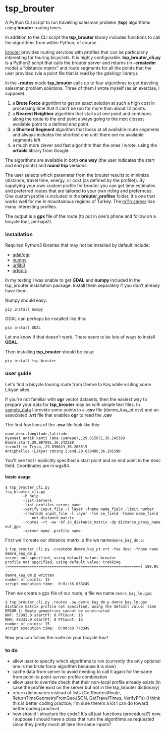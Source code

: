 # tsp_brouter
A Python CLI script to run travelling salesman problem (**tsp**) algorithms using **brouter** routing times.

In addition to the CLI script the **tsp_brouter** library includes functions to call the algorithms from within Python, of course.

[brouter](https://brouter.de/brouter-web/) provides routing services with profiles that can be particularly interesting for touring bicyclists.  It is highly configurable.  **tsp_brouter_cli.py** is a Python3 script that calls the brouter server and returns (in **-createdm** mode) a "distance matrix" and route segments for all the points that the user provided (via a point file that is read by the gdal/ogr library).  

In the **-routes** mode **tsp_brouter** calls up to four algorithms to get traveling salesman problem solutions.  Three of them I wrote myself (as an exercise, I suppose):

1. a **Brute Force** algorithm to get an exact solution at such a high cost in processing time that it can't be run for more than about 12 points.
2. a **Nearest Neighbor** algorithm that starts at one point and continues along the route to the end point always going to the next closest available point to a defined end point.
3. a **Shortest Segment** algorithm that looks at all available route segments and always includes the shortest one until there are no available segments left.
4. a much more clever and fast algorithm than the ones I wrote, using the **ortools** library from Google.

The algorithms are available in both **one way** (the user indicates the start and end points) and **round trip** versions.

The user selects which parameter from the brouter results to minimize (distance, travel time, energy, or cost (as defined by the profile)).  By supplying your own custom profile for brouter you can get time estimates and preferred routes that are tailored to your own riding and prefernces.  One custom profile is included in the **brouter_profiles** folder.  It's one that works well for me in mountainous regions of Turkey.  The [m11n server](https://brouter.m11n.de) has many interesting profiles.

The output is a **gpx** file of the route (to put in one's phone and follow on a bicycle tour, perhaps!).

### installation

Required Python3 libraries that may not be installed by default include:

- [gdal/ogr](https://pypi.org/project/GDAL/)
- [numpy](https://pypi.org/project/numpy/)
- [urllib3](https://pypi.org/project/urllib3/)
- [ortools](https://developers.google.com/optimization/install/python)

In my testing I was unable to get **GDAL** and **numpy** included in the tsp_brouter installation package.  Install them separately if you don't already have them.  

Numpy should easy:

`pip install numpy`

GDAL can perhaps be installed like this:

`pip install GDAL`

Let me know if that doesn't work.  There seem to be lots of ways to install **GDAL**.

Then installing **tsp_brouter** should be easy:

`pip install tsp_brouter`

### user guide

Let's find a bicycle touring route from Demre to Kaş while visiting some Likyan sites.

If you're not familiar with **ogr** vector datasets, then the easiest way to prepare your data for **tsp_brouter** may be with simple text files.  In [sample_data](https://github.com/bryandenniskeith/tsp_brouter/tree/main/sample_data) I provide some points in a **.csv** file (demre_kaş_pt.csv) and an associated **.vrt** file that enables **ogr** to read the **.csv**

The first few lines of the **.csv** file look like this:

    name,desc,longitude,latitude
    Kyaneai antik kenti (aka Cyaneae),,29.815071,36.245389
    Demre,start,29.987891,36.242588
    turnoff to Trysa,,29.896623,36.263519
    Antiphellos (Likya) rating 2,end,29.638490,36.201590

You'll see that I explicitly specified a start point and an end point in the desc field.  Coordinates are in wgs84.

#### basic usage

    $ tsp_brouter_cli.py 
    tsp_brouter_cli.py
            -h help
            -list-servers
            -list-profiles server_name
            -verify input_file -l layer -fname name_field -limit number
            -createdm input_file -l layer -fse se_field -fname name_field
                out_distance_matrix
            -routes -rt -ow -bf in_distance_matrix -dp distance_proxy_name out_gpx
            -server name -profile name

First we'll create our distance matrix, a file we name`demre_kaş_dm.p`:

    $ tsp_brouter_cli.py -createdm demre_kaş_pt.vrt -fse desc -fname name demre_kaş_dm.p
    server not specified, using default value: brouter
    profile not specified, using default value: trekking
    [============================================================] 100.0% ...
    demre_kaş_dm.p written
    number of points: 15
    script execution time:  0:01:36.033249

Then we create a gpx file of our route, a file we name `demre_kaş_ln.gpx`:

    $ tsp_brouter_cli.py -routes -ow demre_kaş_dm.p demre_kaş_ln.gpx
    distance matrix profile not specified, using the default value: time
    ERROR 1: Empty geometries cannot be constructed
    NNF: 52992.0 startPT: 0 PTCount: 15
    NNR: 48333.0 startPT: 0 PTCount: 15
    number of points: 15
    script execution time:  0:00:00.773349

Now you can follow the route on your bicycle tour!

### to do
- allow user to specify which algorithms to run (currently the only optional one is the brute force algorithm because it is slow)
- cache data from server to avoid needing to call it again for the same from point-to point-server-profile combination
- allow user to override check that their non-local profile already exists (in case the profile exist on the server but not in the tsp_brouter dictionary)
- return dictionaries instead of lists (GetShortestRoute, ReturnTimeGeometryFromGeoJSON, GetTravelTimes, VerifyPTs) (I think this is better coding practice; I'm sure there's a lot I can do toward better coding practice)
- how should I structure the code?  It's all just functions (procedural?) now.  I suppose I should have a class that runs the algorithms as requested since they pretty much all take the same inputs?
